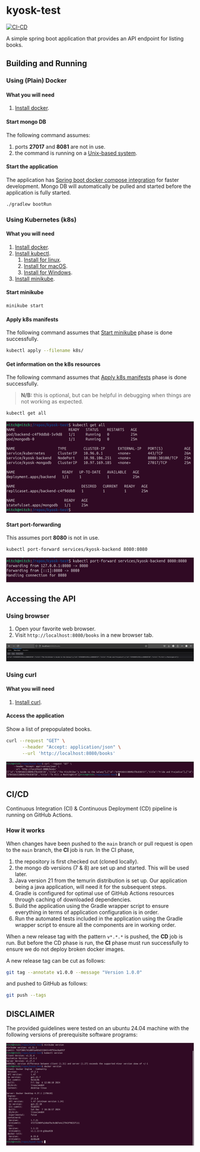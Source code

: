 # kyosk-test

[![CI-CD](https://github.com/ajharry69/kyosk-test/actions/workflows/ci-cd.yml/badge.svg)](https://github.com/ajharry69/kyosk-test/actions/workflows/ci-cd.yml)

A simple spring boot application that provides an API endpoint for listing books.

## Building and Running

### Using (Plain) Docker

#### What you will need

1. [Install docker][docker-installation-url].

#### Start mongo DB

The following command assumes:

1. ports **27017** and **8081** are not in use.
2. the command is running on a [Unix-based system](https://en.wikipedia.org/wiki/List_of_Unix_systems).

#### Start the application

The application
has [Spring boot docker compose integration](https://docs.spring.io/spring-boot/how-to/docker-compose.html) for faster
development.
Mongo DB will automatically be pulled and started before the application is fully started.

```bash
./gradlew bootRun
```

### Using Kubernetes (k8s)

#### What you will need

1. [Install docker][docker-installation-url].
2. [Install kubectl](https://kubernetes.io/docs/reference/kubectl/).
   1. [Install for linux](https://kubernetes.io/docs/tasks/tools/install-kubectl-linux/).
   2. [Install for macOS](https://kubernetes.io/docs/tasks/tools/install-kubectl-macos/).
   3. [Install for Windows](https://kubernetes.io/docs/tasks/tools/install-kubectl-windows/).
3. [Install minikube](https://minikube.sigs.k8s.io/docs/start/).

#### Start minikube

```bash
minikube start
```

#### Apply k8s manifests

The following command assumes that [Start minikube](#start-minikube) phase is done successfully.

```bash
kubectl apply --filename k8s/
```

#### Get information on the k8s resources

The following command assumes that [Apply k8s manifests](#apply-k8s-manifests) phase is done successfully.

> **N/B:** this is optional, but can be helpful in debugging when things are not working as expected.

```bash
kubectl get all
```

![Link to Screenshot](screenshots/kubectl-get-all.png)

#### Start port-forwarding

This assumes port **8080** is not in use.

```bash
kubectl port-forward services/kyosk-backend 8080:8080
```

![Link to Screenshot](screenshots/port-forwarding.png)

## Accessing the API

### Using browser

1. Open your favorite web browser.
2. Visit `http://localhost:8080/books` in a new browser tab.

![Link to Screenshot](screenshots/browser-output-localhost-8080.png)

### Using curl

#### What you will need

1. [Install curl][install-curl-url].

#### Access the application

Show a list of prepopulated books.

```bash
curl --request "GET" \
      --header "Accept: application/json" \
      --url 'http://localhost:8080/books'
```

![Link to Screenshot](screenshots/curl-output-localhost-8080.png)

## CI/CD

Continuous Integration (CI) & Continuous Deployment (CD) pipeline is running on GitHub Actions.

### How it works

When changes have been pushed to the `main` branch or pull request is open to the `main` branch, the **CI** job is run.
In the CI phase,

1. the repository is first checked out (cloned locally).
2. the mongo db versions (7 & 8) are set up and started. This will be used later.
3. Java version 21 from the temurin distribution is set up.
   Our application being a java application, will need it for the subsequent steps.
4. Gradle is configured for optimal use of GitHub Actions resources through caching of downloaded dependencies.
5. Build the application using the Gradle wrapper script to ensure everything in terms of application configuration is
   in order.
6. Run the automated tests included in the application using the Gradle wrapper script to ensure all the components are
   in working order.

When a new release tag with the pattern `v*.*.*` is pushed, the **CD** job is run.
But before the CD phase is run, the **CI** phase must run successfully to ensure we do not deploy broken docker images.

A new release tag can be cut as follows:

```bash
git tag --annotate v1.0.0 --message "Version 1.0.0"
```

and pushed to GitHub as follows:

```bash
git push --tags
```

## DISCLAIMER

The provided guidelines were tested on an ubuntu 24.04 machine with the following versions of prerequisite software
programs:

![Link to Screenshot](screenshots/software-versions.png)

[install-curl-url]: https://curl.se/download.html

[docker-installation-url]: https://docs.docker.com/engine/install/
